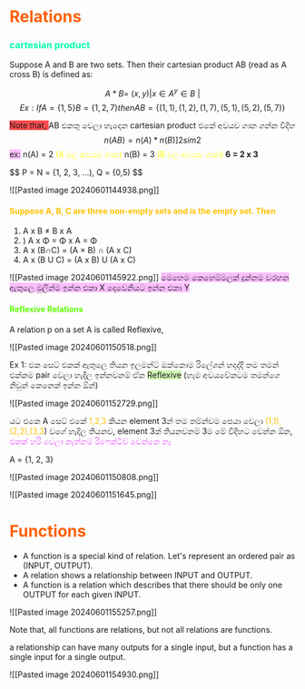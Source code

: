 # <font color="#ff6000">Relations</font>
### <font color="#00ffab">cartesian product</font>
Suppose A and B are two sets. Then their cartesian product AB (read as A cross B) is defined as:

$$
A* B=\ (x,y)| x \in A ^ y \in B \ |
$$
$$
Ex: If A = \{1, 5\} B = \{1, 2, 7\} then AB = \{(1, 1), (1, 2), (1, 7), (5, 1), (5, 2), (5, 7)\}
$$

<span style="background:#ff4d4f">Note that, </span>
AB එකතු වෙලා හැදෙන cartesian product එකේ අවයව ගාන ගන්න විදිහ
$$
n(AB) = n(A) * n(B) ] 2 sim2
$$
<span style="background:#fdbfff">ex:</span> n(A) = 2 <font color="#ffff00">(A වල අවයව ගාන)</font>
	 n(B) = 3 <font color="#ffff00">(B වල අවයව ගාන)</font>
	**6 = 2 x 3**



$$
P = N = {1, 2, 3, ...), Q = {0,5)
$$

![[Pasted image 20240601144938.png]]

#### <font color="#ffc000">Suppose A, B, C are three non-empty sets and is the empty set. Then</font>

1) A x B ≠ B x A
2) ) Α x Φ = Φ x Α = Φ 
3) A x (B∩C) = (A × B) ∩ (A x C) 
4) A x (B U C) = (A x B) U (A x C)

![[Pasted image 20240601145922.png]]
<span style="background:#fdbfff">මෙහෙම කෙහෙම්මලක් දුන්නම වරහන ඇතුලෙ මුලින්ම ඉන්න එකා X දෙවෙනියට ඉන්න එකා Y</span>

#### <font color="#5cff00">Reflexive Relations</font>
 A relation p on a set A is called Reflexive,

![[Pasted image 20240601150518.png]]

Ex 1: එක සෙට් එකක් ඇතුලෙ තියන  ඉලමන්ට් ඔක්කොම රිලේශන් හදද්දි තම තමන් එක්කම pair වෙලා හැදිල ඉන්නවනම් ඒක <span style="background:#d3f8b6">Reflexive</span> (හැම අවයවේකටම තමන්ගෙ නිවුන් කෙනෙක් ඉන්න ඕන්)

![[Pasted image 20240601152729.png]]

‍යට එකෙ A සෙට් එකේ <font color="#ffc000">1,2,3</font> කියන element 3න් තම තම්න්වම පෙයා වෙලා <font color="#ffc000">(1,1),(2,2),(3,3</font>) වගේ හැදිල තියනව, element 3ක් තියනවනම් 3ම මේ විදිහට වෙන්න ඕන, <font color="#e848ff">එකක් හරි වෙලා නැත්නම් රිෆෙක්ටිව් වෙන්නෙ නෑ</font>


A = {1, 2, 3} 

![[Pasted image 20240601150808.png]]

![[Pasted image 20240601151645.png]]

# <font color="#ff6000">Functions</font>

 - A function is a special kind of relation. Let's represent an ordered pair as (INPUT, OUTPUT).
- A relation shows a relationship between INPUT and OUTPUT.
- A function is a relation which describes that there should be only one OUTPUT for each given INPUT.

![[Pasted image 20240601155257.png]]


Note that, all functions are relations, but not all relations are functions.

a relationship can have many outputs for a single input, but a function has a single input for a single output.

![[Pasted image 20240601154930.png]]

